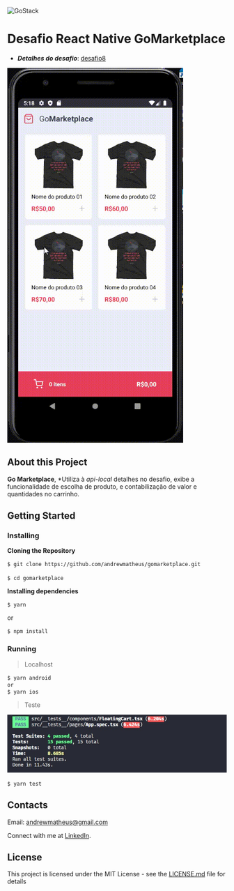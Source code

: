![GoStack](https://storage.googleapis.com/golden-wind/bootcamp-gostack/header-desafios.png)

# Desafio React Native GoMarketplace

- _**Detalhes do desafio**_: [desafio8](https://github.com/Rocketseat/bootcamp-gostack-desafios/tree/master/desafio-fundamentos-react-native)

![Preview-Gifs](https://github.com/andrewmatheus/gomarketplace/blob/master/GoMarketPlace2.gif)

## About this Project

**Go Marketplace**, *Utiliza à *api-local* detalhes no desafio, exibe a funcionalidade de escolha de produto, e contabilização de valor e quantidades no carrinho.

## Getting Started

### Installing

**Cloning the Repository**

```
$ git clone https://github.com/andrewmatheus/gomarketplace.git

$ cd gomarketplace
```

**Installing dependencies**

```
$ yarn
```
or
```
$ npm install
```

### Running

> Localhost
```
$ yarn android
or
$ yarn ios
```

> Teste

![test](https://github.com/andrewmatheus/gomarketplace/blob/master/gomarketplacetest.jpg)

```
$ yarn test
```
  
## Contacts

Email: andrewmatheus@gmail.com

Connect with me at [LinkedIn](https://www.linkedin.com/in/andrew-cabral-developer/).

## License

This project is licensed under the MIT License - see the [LICENSE.md](https://github.com/steniowagner/mindCast/blob/master/LICENSE) file for details

